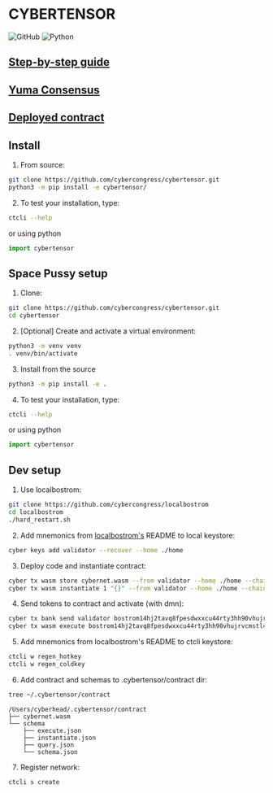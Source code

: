 # CYBERTENSOR
<p>
    <img alt="GitHub" src="https://img.shields.io/github/license/cybercongress/cybertensor">
    <img alt="Python" src="https://img.shields.io/badge/python-3.9%20%7C%203.10%20%7C%203.11-blue">
</p>

## [Step-by-step guide](./docs/basic-flow.md)
## [Yuma Consensus](https://github.com/opentensor/subtensor/blob/f0a3da50fd7e949ca0d5284200cb80fdd25a79e3/docs/consensus.md)
## [Deployed contract](https://deploy-preview-1081--rebyc.netlify.app/contracts/pussy1ddwq8rxgdsm27pvpxqdy2ep9enuen6t2yhrqujvj9qwl4dtukx0s8hpka9)

## Install

1. From source:
```bash
git clone https://github.com/cybercongress/cybertensor.git
python3 -m pip install -e cybertensor/
```
2. To test your installation, type:
```bash
ctcli --help
```
or using python
```python
import cybertensor
```

## Space Pussy setup

1. Clone:
```bash
git clone https://github.com/cybercongress/cybertensor.git
cd cybertensor
```
2. [Optional] Create and activate a virtual environment:
```bash
python3 -m venv venv
. venv/bin/activate
```
3. Install from the source
```bash
python3 -m pip install -e .
```

4. To test your installation, type:
```bash
ctcli --help
```
or using python
```python
import cybertensor
```

## Dev setup
1. Use localbostrom:
```bash
git clone https://github.com/cybercongress/localbostrom
cd localbostrom
./hard_restart.sh
```
2. Add mnemonics from [localbostrom's](https://github.com/cybercongress/localbostrom?tab=readme-ov-file#accounts) README to local keystore:
```bash
cyber keys add validator --recover --home ./home
```
3. Deploy code and instantiate contract:
```bash
cyber tx wasm store cybernet.wasm --from validator --home ./home --chain-id localbostrom --gas 8000000 --broadcast-mode block -y --keyring-backend test
cyber tx wasm instantiate 1 "{}" --from validator --home ./home --chain-id localbostrom --gas 5000000 --label cybernet1 --admin bostrom1phaxpevm5wecex2jyaqty2a4v02qj7qm5n94ug --broadcast-mode block -y --keyring-backend test
```
4. Send tokens to contract and activate (with dmn):
```bash
cyber tx bank send validator bostrom14hj2tavq8fpesdwxxcu44rty3hh90vhujrvcmstl4zr3txmfvw9sww4mxt 1000000000000boot --home ./home --chain-id localbostrom --gas 500000 --broadcast-mode block -y --keyring-backend test
cyber tx wasm execute bostrom14hj2tavq8fpesdwxxcu44rty3hh90vhujrvcmstl4zr3txmfvw9sww4mxt '{"activate":{}}' --from validator --home ./home --chain-id localbostrom --gas 5000000 --broadcast-mode block -y --keyring-backend test
```
5. Add mnemonics from localbostrom's README to ctcli keystore:
```bash
ctcli w regen_hotkey
ctcli w regen_coldkey
```
6. Add contract and schemas to .cybertensor/contract dir:
```bash
tree ~/.cybertensor/contract 
```
```
/Users/cyberhead/.cybertensor/contract
├── cybernet.wasm
└── schema
    ├── execute.json
    ├── instantiate.json
    ├── query.json
    └── schema.json
````
7. Register network:
```bash
ctcli s create
```
